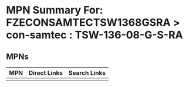 



# MPN Summary For: FZECONSAMTECTSW1368GSRA > con-samtec : TSW-136-08-G-S-RA

## MPNs
  

|MPN|Direct Links|Search Links|
| :--- | :--- | :--- |
||||
